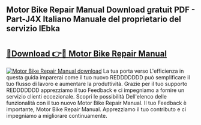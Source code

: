## Motor Bike Repair Manual Download gratuit PDF - Part-J4X Italiano Manuale del proprietario del servizio lEbka

# <h2><a href="http://dfebtrf.blite.top/?on=Motor+Bike+Repair+Manual">🔗Download 👉🔴 Motor Bike Repair Manual</a></h2>

[![Motor Bike Repair Manual download](https://i.imgur.com/lujVjoI.png)](http://dfebtrf.blite.top/?on=Motor+Bike+Repair+Manual)
La tua porta verso L'efficienza in questa guida imparerai come il tuo nuovo REDDDDDDD può semplificare il tuo flusso di lavoro e aumentare la produttività. Grazie per il tuo supporto REDDDDDDD apprezziamo il tuo Feedback e ci impegniamo a fornire un servizio clienti eccezionale. Scopri le possibilità Dell'elenco delle funzionalità con il tuo nuovo Motor Bike Repair Manual. Il tuo Feedback è importante, Motor Bike Repair Manual. Apprezziamo il tuo contributo e ci impegniamo a migliorare continuamente.
